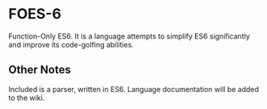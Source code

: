 # FOES-6
Function-Only ES6. It is a language attempts to simplify ES6 significantly and improve its code-golfing abilities.

## Other Notes
Included is a parser, written in ES6. Language documentation will be added to the wiki.